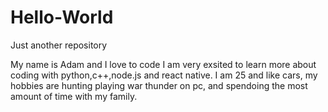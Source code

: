 # Hello-World
Just another repository 

My name is Adam and I love to code I am very exsited to learn more about coding with python,c++,node.js and react native.
I am 25 and like cars, my hobbies are hunting playing war thunder on pc, and spendoing the most amount of time with my family. 
